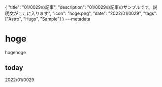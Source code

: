 {
  "title": "01/0029の記事",
  "description": "01/0029の記事のサンプルです。説明文がここに入ります",
  "icon": "hoge.png",
  "date": "2022/01/0029",
  "tags": ["Astro", "Hugo", "Sample"]
}
---metadata

# hoge
hogehoge

## today
2022/01/0029
